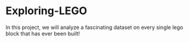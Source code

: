 # Exploring-LEGO
In this project, we will analyze a fascinating dataset on every single lego block that has ever been built!
